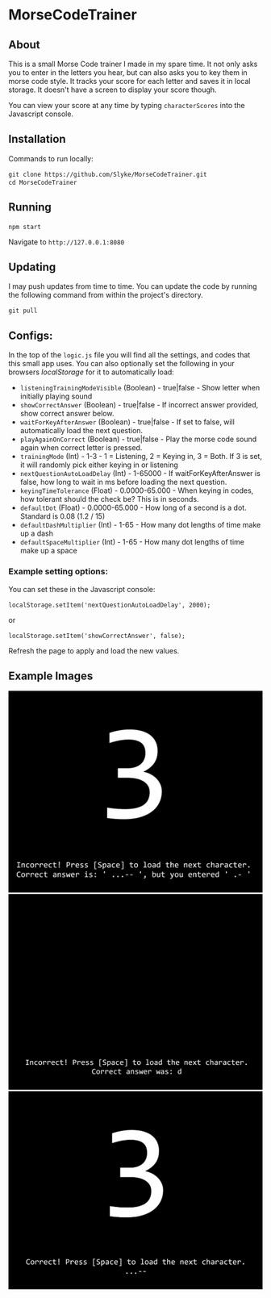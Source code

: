 # MorseCodeTrainer

## About
This is a small Morse Code trainer I made in my spare time. It not only asks you to enter in the letters you hear, but can also asks you to key them in morse code style. It tracks your score for each letter and saves it in local storage. It doesn't have a screen to display your score though.

You can view your score at any time by typing `characterScores` into the Javascript console.

## Installation
Commands to run locally:
```
git clone https://github.com/Slyke/MorseCodeTrainer.git
cd MorseCodeTrainer
```

## Running
```
npm start
```
Navigate to `http://127.0.0.1:8080`

## Updating
I may push updates from time to time. You can update the code by running the following command from within the project's directory.
```
git pull
```

## Configs:
In the top of the `logic.js` file you will find all the settings, and codes that this small app uses. You can also optionally set the following in your browsers *localStorage* for it to automatically load:
* `listeningTrainingModeVisible` (Boolean) - true|false - Show letter when initially playing sound
* `showCorrectAnswer` (Boolean) - true|false - If incorrect answer provided, show correct answer below.
* `waitForKeyAfterAnswer` (Boolean) - true|false - If set to false, will automatically load the next question.
* `playAgainOnCorrect` (Boolean) - true|false - Play the morse code sound again when correct letter is pressed.
* `trainingMode` (Int) - 1-3 - 1 = Listening, 2 = Keying in, 3 = Both. If 3 is set, it will randomly pick either keying in or listening
* `nextQuestionAutoLoadDelay` (Int) - 1-65000 - If waitForKeyAfterAnswer is false, how long to wait in ms before loading the next question.
* `keyingTimeTolerance` (Float) - 0.0000-65.000 - When keying in codes, how tolerant should the check be? This is in seconds.
* `defaultDot` (Float) - 0.0000-65.000 - How long of a second is a dot. Standard is 0.08 (1.2 / 15)
* `defaultDashMultiplier` (Int) - 1-65 - How many dot lengths of time make up a dash
* `defaultSpaceMultiplier` (Int) - 1-65 - How many dot lengths of time make up a space

### Example setting options:
You can set these in the Javascript console:

```
localStorage.setItem('nextQuestionAutoLoadDelay', 2000);
```
or

```
localStorage.setItem('showCorrectAnswer', false);
```

Refresh the page to apply and load the new values.

## Example Images
![Keying In Example](/key_in.png)
![Listening Example](/listening.png)
![Correct Key In Example](/correct_key_in.png)